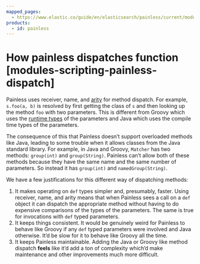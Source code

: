 ```yaml
---
mapped_pages:
  - https://www.elastic.co/guide/en/elasticsearch/painless/current/modules-scripting-painless-dispatch.html
products:
  - id: painless
---
```


# How painless dispatches function [modules-scripting-painless-dispatch]

Painless uses receiver, name, and [arity](https://en.wikipedia.org/wiki/Arity) for method dispatch. For example, `s.foo(a, b)` is resolved by first getting the class of `s` and then looking up the method `foo` with two parameters. This is different from Groovy which uses the [runtime types](https://en.wikipedia.org/wiki/Multiple_dispatch) of the parameters and Java which uses the compile time types of the parameters.

The consequence of this that Painless doesn’t support overloaded methods like Java, leading to some trouble when it allows classes from the Java standard library. For example, in Java and Groovy, `Matcher` has two methods: `group(int)` and `group(String)`. Painless can’t allow both of these methods because they have the same name and the same number of parameters. So instead it has `group(int)` and `namedGroup(String)`.

We have a few justifications for this different way of dispatching methods:

1. It makes operating on `def` types simpler and, presumably, faster. Using receiver, name, and arity means that when Painless sees a call on a `def` object it can dispatch the appropriate method without having to do expensive comparisons of the types of the parameters. The same is true for invocations with `def` typed parameters.
2. It keeps things consistent. It would be genuinely weird for Painless to behave like Groovy if any `def` typed parameters were involved and Java otherwise. It’d be slow for it to behave like Groovy all the time.
3. It keeps Painless maintainable. Adding the Java or Groovy like method dispatch **feels** like it’d add a ton of complexity which’d make maintenance and other improvements much more difficult.

